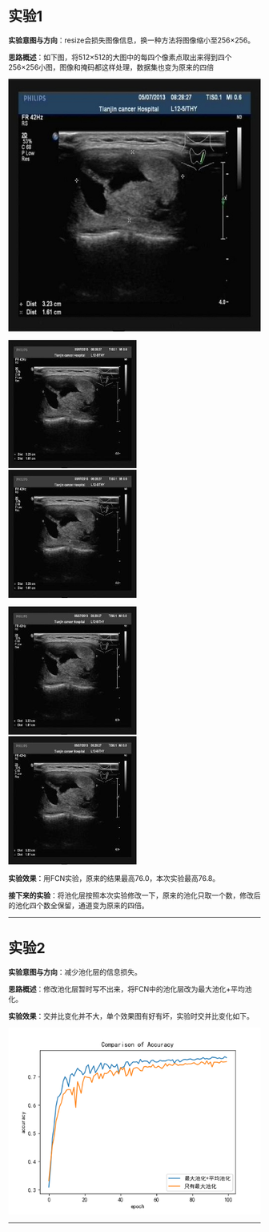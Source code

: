 # 实验1

**实验意图与方向**：resize会损失图像信息，换一种方法将图像缩小至256×256。

**思路概述**：如下图，将512×512的大图中的每四个像素点取出来得到四个256×256小图，图像和掩码都这样处理，数据集也变为原来的四倍

![公式](../181205/img/27-1.jpg)

![公式](../181205/img/1_27-1.jpg)
![公式](../181205/img/2_27-1.jpg)

![公式](../181205/img/3_27-1.jpg)
![公式](../181205/img/4_27-1.jpg)

**实验效果**：用FCN实验，原来的结果最高76.0，本次实验最高76.8。

**接下来的实验**：将池化层按照本次实验修改一下，原来的池化只取一个数，修改后的池化四个数全保留，通道变为原来的四倍。

-------------
# 实验2

**实验意图与方向**：减少池化层的信息损失。

**思路概述**：修改池化层暂时写不出来，将FCN中的池化层改为最大池化+平均池化。



**实验效果**：交并比变化并不大，单个效果图有好有坏，实验时交并比变化如下。

![结果](./img/picture.png)

-------------
